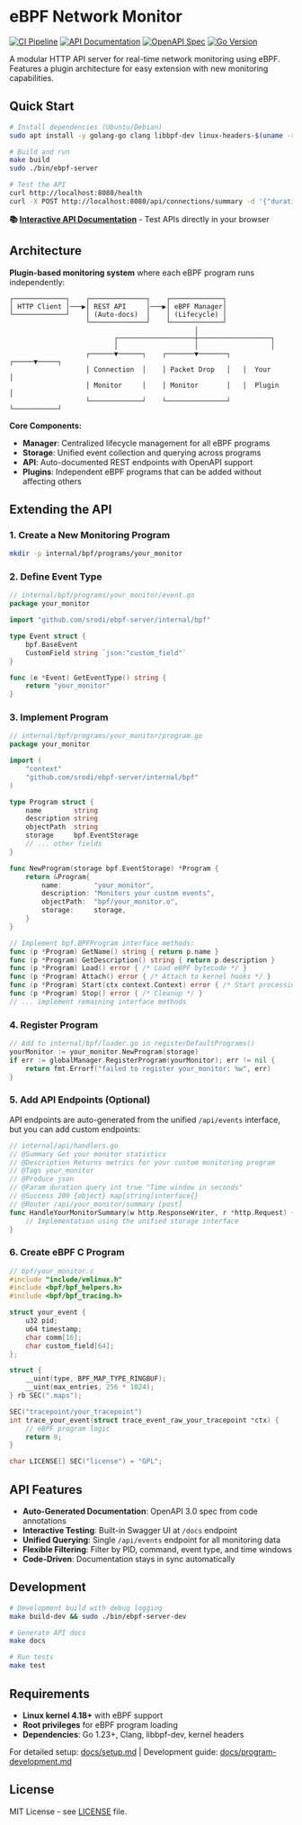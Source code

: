 # eBPF Network Monitor

[![CI Pipeline](https://github.com/srodi/mcp-ebpf/actions/workflows/ci.yml/badge.svg)](https://github.com/srodi/mcp-ebpf/actions/workflows/ci.yml)
[![API Documentation](https://img.shields.io/badge/API-Documentation-blue?style=for-the-badge&logo=swagger)](https://petstore.swagger.io/?url=https://raw.githubusercontent.com/srodi/ebpf-server/main/docs/swagger.json)
[![OpenAPI Spec](https://img.shields.io/badge/OpenAPI-3.0-green?style=for-the-badge&logo=openapiinitiative)](docs/swagger.json)
[![Go Version](https://img.shields.io/badge/Go-1.23+-00ADD8?style=for-the-badge&logo=go)](https://golang.org)

A modular HTTP API server for real-time network monitoring using eBPF. Features a plugin architecture for easy extension with new monitoring capabilities.

## Quick Start

```bash
# Install dependencies (Ubuntu/Debian)
sudo apt install -y golang-go clang libbpf-dev linux-headers-$(uname -r)

# Build and run
make build
sudo ./bin/ebpf-server

# Test the API
curl http://localhost:8080/health
curl -X POST http://localhost:8080/api/connections/summary -d '{"duration":60}'
```

**📚 [Interactive API Documentation](https://petstore.swagger.io/?url=https://raw.githubusercontent.com/srodi/ebpf-server/main/docs/swagger.json)** - Test APIs directly in your browser

## Architecture

**Plugin-based monitoring system** where each eBPF program runs independently:

```
┌─────────────┐    ┌──────────────┐    ┌─────────────┐
│ HTTP Client │───▶│ REST API     │───▶│ eBPF Manager│
└─────────────┘    │ (Auto-docs)  │    │ (Lifecycle) │
                   └──────────────┘    └─────────────┘
                                              │
                          ┌───────────────────┼──────────────────┐
                          │                   │                  │
                   ┌──────▼──────┐    ┌───────▼───────┐   ┌─────▼─────┐
                   │ Connection  │    │ Packet Drop   │   │  Your     │
                   │ Monitor     │    │ Monitor       │   │  Plugin   │
                   └─────────────┘    └───────────────┘   └───────────┘
```

**Core Components:**
- **Manager**: Centralized lifecycle management for all eBPF programs
- **Storage**: Unified event collection and querying across programs  
- **API**: Auto-documented REST endpoints with OpenAPI support
- **Plugins**: Independent eBPF programs that can be added without affecting others

## Extending the API

### 1. Create a New Monitoring Program

```bash
mkdir -p internal/bpf/programs/your_monitor
```

### 2. Define Event Type

```go
// internal/bpf/programs/your_monitor/event.go
package your_monitor

import "github.com/srodi/ebpf-server/internal/bpf"

type Event struct {
    bpf.BaseEvent
    CustomField string `json:"custom_field"`
}

func (e *Event) GetEventType() string {
    return "your_monitor"
}
```

### 3. Implement Program

```go
// internal/bpf/programs/your_monitor/program.go
package your_monitor

import (
    "context"
    "github.com/srodi/ebpf-server/internal/bpf"
)

type Program struct {
    name        string
    description string
    objectPath  string
    storage     bpf.EventStorage
    // ... other fields
}

func NewProgram(storage bpf.EventStorage) *Program {
    return &Program{
        name:        "your_monitor",
        description: "Monitors your custom events",
        objectPath:  "bpf/your_monitor.o",
        storage:     storage,
    }
}

// Implement bpf.BPFProgram interface methods:
func (p *Program) GetName() string { return p.name }
func (p *Program) GetDescription() string { return p.description }
func (p *Program) Load() error { /* Load eBPF bytecode */ }
func (p *Program) Attach() error { /* Attach to kernel hooks */ }
func (p *Program) Start(ctx context.Context) error { /* Start processing */ }
func (p *Program) Stop() error { /* Cleanup */ }
// ... implement remaining interface methods
```

### 4. Register Program

```go
// Add to internal/bpf/loader.go in registerDefaultPrograms()
yourMonitor := your_monitor.NewProgram(storage)
if err := globalManager.RegisterProgram(yourMonitor); err != nil {
    return fmt.Errorf("failed to register your_monitor: %w", err)
}
```

### 5. Add API Endpoints (Optional)

API endpoints are auto-generated from the unified `/api/events` interface, but you can add custom endpoints:

```go
// internal/api/handlers.go
// @Summary Get your monitor statistics
// @Description Returns metrics for your custom monitoring program
// @Tags your_monitor
// @Produce json
// @Param duration query int true "Time window in seconds"
// @Success 200 {object} map[string]interface{}
// @Router /api/your_monitor/summary [post]
func HandleYourMonitorSummary(w http.ResponseWriter, r *http.Request) {
    // Implementation using the unified storage interface
}
```

### 6. Create eBPF C Program

```c
// bpf/your_monitor.c
#include "include/vmlinux.h"
#include <bpf/bpf_helpers.h>
#include <bpf/bpf_tracing.h>

struct your_event {
    u32 pid;
    u64 timestamp;
    char comm[16];
    char custom_field[64];
};

struct {
    __uint(type, BPF_MAP_TYPE_RINGBUF);
    __uint(max_entries, 256 * 1024);
} rb SEC(".maps");

SEC("tracepoint/your_tracepoint")
int trace_your_event(struct trace_event_raw_your_tracepoint *ctx) {
    // eBPF program logic
    return 0;
}

char LICENSE[] SEC("license") = "GPL";
```

## API Features

- **Auto-Generated Documentation**: OpenAPI 3.0 spec from code annotations
- **Interactive Testing**: Built-in Swagger UI at `/docs` endpoint
- **Unified Querying**: Single `/api/events` endpoint for all monitoring data
- **Flexible Filtering**: Filter by PID, command, event type, and time windows
- **Code-Driven**: Documentation stays in sync automatically

## Development

```bash
# Development build with debug logging
make build-dev && sudo ./bin/ebpf-server-dev

# Generate API docs
make docs

# Run tests
make test
```

## Requirements

- **Linux kernel 4.18+** with eBPF support
- **Root privileges** for eBPF program loading
- **Dependencies**: Go 1.23+, Clang, libbpf-dev, kernel headers

For detailed setup: [docs/setup.md](docs/setup.md) | Development guide: [docs/program-development.md](docs/program-development.md)

## License

MIT License - see [LICENSE](LICENSE) file.

